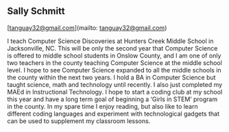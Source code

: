 ## Sally Schmitt[tanguay32@gmail.com](mailto: tanguay32@gmail.com)I teach Computer Science Discoveries at Hunters Creek Middle School in Jacksonville, NC. This will be only the second year that Computer Science is offered to middle school students in Onslow County, and I am one of only two teachers in the county teaching Computer Science at the middle school level.  I hope to see Computer Science expanded to all the middle schools in the county within the next two years. I hold a BA in Computer Science but taught science, math and technology until recently. I also just completed my MAEd in Instructional Technology.  I hope to start a coding club at my school this year and have a long term goal of beginning a ‘Girls in STEM’ program in the county. In my spare time I enjoy reading, but also like to learn different coding languages and experiment with technological gadgets that can be used to supplement my classroom lessons.